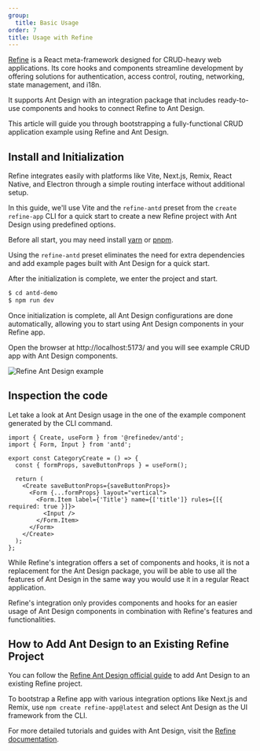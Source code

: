```yaml
---
group:
  title: Basic Usage
order: 7
title: Usage with Refine
---
```


[Refine](https://github.com/refinedev/refine) is a React meta-framework designed for CRUD-heavy web applications. Its core hooks and components streamline development by offering solutions for authentication, access control, routing, networking, state management, and i18n.

It supports Ant Design with an integration package that includes ready-to-use components and hooks to connect Refine to Ant Design.

This article will guide you through bootstrapping a fully-functional CRUD application example using Refine and Ant Design.

## Install and Initialization

Refine integrates easily with platforms like Vite, Next.js, Remix, React Native, and Electron through a simple routing interface without additional setup.

In this guide, we'll use Vite and the `refine-antd` preset from the `create refine-app` CLI for a quick start to create a new Refine project with Ant Design using predefined options.

Before all start, you may need install [yarn](https://github.com/yarnpkg/yarn/) or [pnpm](https://pnpm.io/).

<InstallDependencies npm='$ npm create refine-app@latest -- --preset refine-antd' yarn='$ yarn create refine-app@latest -- --preset refine-antd' pnpm='$ pnpm create refine-app@latest -- --preset refine-antd'></InstallDependencies>

Using the `refine-antd` preset eliminates the need for extra dependencies and add example pages built with Ant Design for a quick start.

After the initialization is complete, we enter the project and start.

```bash
$ cd antd-demo
$ npm run dev
```

Once initialization is complete, all Ant Design configurations are done automatically, allowing you to start using Ant Design components in your Refine app.

Open the browser at http://localhost:5173/ and you will see example CRUD app with Ant Design components.

![Refine Ant Design example](https://refine.ams3.cdn.digitaloceanspaces.com/example-readmes/antd-list-example.png)

## Inspection the code

Let take a look at Ant Design usage in the one of the example component generated by the CLI command.

```tsx
import { Create, useForm } from '@refinedev/antd';
import { Form, Input } from 'antd';

export const CategoryCreate = () => {
  const { formProps, saveButtonProps } = useForm();

  return (
    <Create saveButtonProps={saveButtonProps}>
      <Form {...formProps} layout="vertical">
        <Form.Item label={'Title'} name={['title']} rules={[{ required: true }]}>
          <Input />
        </Form.Item>
      </Form>
    </Create>
  );
};
```

While Refine's integration offers a set of components and hooks, it is not a replacement for the Ant Design package, you will be able to use all the features of Ant Design in the same way you would use it in a regular React application.

Refine's integration only provides components and hooks for an easier usage of Ant Design components in combination with Refine's features and functionalities.

## How to Add Ant Design to an Existing Refine Project

You can follow the [Refine Ant Design official guide](https://refine.dev/docs/ui-integrations/ant-design/introduction/) to add Ant Design to an existing Refine project.

To bootstrap a Refine app with various integration options like Next.js and Remix, use `npm create refine-app@latest` and select Ant Design as the UI framework from the CLI.

For more detailed tutorials and guides with Ant Design, visit the [Refine documentation](https://refine.dev/tutorial/ui-libraries/intro/ant-design/react-router/).

